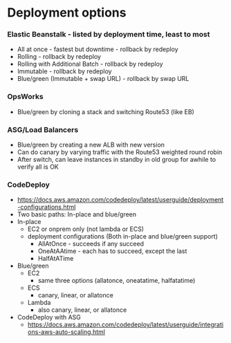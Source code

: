 # Deployment options

### Elastic Beanstalk - listed by deployment time, least to most
- All at once - fastest but downtime - rollback by redeploy
- Rolling - rollback by redeploy
- Rolling with Additional Batch - rollback by redeploy
- Immutable - rollback by redeploy
- Blue/green (Immutable + swap URL) - rollback by swap URL

### OpsWorks
- Blue/green by cloning a stack and switching Route53 (like EB)

### ASG/Load Balancers
- Blue/green by creating a new ALB with new version
- Can do canary by varying traffic with the Route53 weighted round robin
- After switch, can leave instances in standby in old group for awhile to verify all is OK

### CodeDeploy
- https://docs.aws.amazon.com/codedeploy/latest/userguide/deployment-configurations.html
- Two basic paths: In-place and blue/green
- In-place
  - EC2 or onprem only (not lambda or ECS)
  - deployment configurations (Both in-place and blue/green support)
    - AllAtOnce - succeeds if any succeed
    - OneAtAAtime - each has to succeed, except the last
    - HalfAtATime
- Blue/green
  - EC2
    - same three options (allatonce, oneatatime, halfatatime)
  - ECS
    - canary, linear, or allatonce
  - Lambda
    - also canary, linear, or allatonce
- CodeDeploy with ASG
  - https://docs.aws.amazon.com/codedeploy/latest/userguide/integrations-aws-auto-scaling.html



